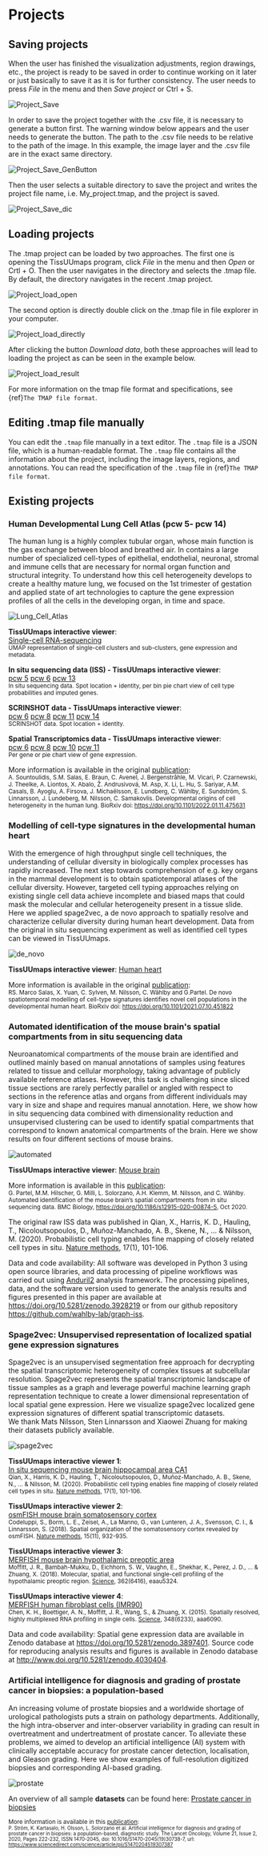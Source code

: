 # Projects

## Saving projects

When the user has finished the visualization adjustments, region drawings, etc., the project is ready to be saved in order to continue working on it later or just basically to save it as it is for further consistency. The user needs to press *File* in the menu and then *Save project* or Ctrl + S.

![Project_Save](images/Project_Save.png)

In order to save the project together with the .csv file, it is necessary to generate a button first. The warning window below appears and the user needs to generate the button. The path to the .csv file needs to be relative to the path of the image. In this example, the image layer and the .csv file are in the exact same directory.

![Project_Save_GenButton](images/Project_Save_GenButton.png)

Then the user selects a suitable directory to save the project and writes the project file name, i.e. My_project.tmap, and the project is saved.

![Project_Save_dic](images/Project_Save_dic.png)

## Loading projects

The .tmap project can be loaded by two approaches. The first one is opening the TissUUmaps program, click *File* in the menu and then *Open* or Crtl + O. Then the user navigates in the directory and selects the .tmap file. By default, the directory navigates in the recent .tmap project.

![Project_load_open](images/Project_load_open.png)

The second option is directly double click on the .tmap file in file explorer in your computer.

![Project_load_directly](images/Project_load_directly.png)

After clicking the button *Download data*, both these approaches will lead to loading the project as can be seen in the example below.

![Project_load_result](images/Project_load_result.png)

For more information on the tmap file format and specifications, see {ref}`The TMAP file format`.

## Editing .tmap file manually

You can edit the `.tmap` file manually in a text editor. The `.tmap` file is a JSON file, which is a human-readable format. The `.tmap` file contains all the information about the project, including the image layers, regions, and annotations. You can read the specification of the `.tmap` file in {ref}`The TMAP file format`.

## Existing projects

### Human Developmental Lung Cell Atlas (pcw 5- pcw 14)

The human lung is a highly complex tubular organ, whose main function is the gas exchange between blood and breathed air. In contains a large number of specialized cell-types of epithelial, endothelial, neuronal, stromal and immune cells that are necessary for normal organ function and structural integrity. To understand how this cell heterogeneity develops to create a healthy mature lung, we focused on the 1st trimester of gestation and applied state of art technologies to capture the gene expression profiles of all the cells in the developing organ, in time and space.

![Lung_Cell_Atlas](images/Lung_Cell_Atlas.png)

**TissUUmaps interactive viewer**: \
<a href='https://tissuumaps.dckube.scilifelab.se/UMAP.tmap?path=private/HDCA/UMAP/' target="_blank" class="button">Single-cell RNA-sequencing</a> \
<small>UMAP representation of single-cell clusters and sub-clusters, gene expression and metadata.</small>

**In situ sequencing data (ISS) - TissUUmaps interactive viewer**: \
<a href='https://tissuumaps.dckube.scilifelab.se/05.tmap?path=private/HDCA/ISS/' target="_blank" class="button">pcw 5</a>  <a href='https://tissuumaps.dckube.scilifelab.se/06.tmap?path=private/HDCA/ISS/' target="_blank" class="button">pcw 6</a>  <a href='https://tissuumaps.dckube.scilifelab.se/13.tmap?path=private/HDCA/ISS/' target="_blank" class="button">pcw 13</a>\
<small>In situ sequencing data. Spot location + identity, per bin pie chart view of cell type probabilities and imputed genes.</small>

**SCRINSHOT data - TissUUmaps interactive viewer**: \
<a href='https://tissuumaps.dckube.scilifelab.se/pcw6.tmap?path=private/HDCA/SCRINSHOT/' target="_blank" class="button">pcw 6</a>  <a href='https://tissuumaps.dckube.scilifelab.se/pcw8.tmap?path=private/HDCA/SCRINSHOT/' target="_blank" class="button">pcw 8</a>  <a href='https://tissuumaps.dckube.scilifelab.se/pcw11.tmap?path=private/HDCA/SCRINSHOT/' target="_blank" class="button">pcw 11</a>  <a href='https://tissuumaps.dckube.scilifelab.se/pcw14.tmap?path=private/HDCA/SCRINSHOT/' target="_blank" class="button">pcw 14</a>\
<small>SCRINSHOT data. Spot location + identity.</small>

**Spatial Transcriptomics data - TissUUmaps interactive viewer**: \
<a href='https://tissuumaps.dckube.scilifelab.se/Counts_25.tmap?path=private/HDCA/ST/' target="_blank" class="button">pcw 6</a>  <a href='https://tissuumaps.dckube.scilifelab.se/Counts_29.tmap?path=private/HDCA/ST/' target="_blank" class="button">pcw 8</a>  <a href='https://tissuumaps.dckube.scilifelab.se/Counts_06.tmap?path=private/HDCA/ST/' target="_blank" class="button">pcw 10</a>  <a href='https://tissuumaps.dckube.scilifelab.se/Counts_23.tmap?path=private/HDCA/ST/' target="_blank" class="button">pcw 11</a>\
<small>Per gene or pie chart view of gene expression.</small>

More information is available in the original [publication](https://doi.org/10.1101/2022.01.11.475631): \
<small>A. Sountoulidis, S.M. Salas, E. Braun, C. Avenel, J. Bergenstråhle, M. Vicari, P. Czarnewski, J. Theelke, A. Liontos, X. Abalo, Ž. Andrusivová, M. Asp, X. Li, L. Hu, S. Sariyar, A.M. Casals, B. Ayoglu, A. Firsova, J. Michaëlsson, E. Lundberg, C. Wählby, E. Sundström, S. Linnarsson, J. Lundeberg, M. Nilsson, C. Samakovlis. Developmental origins of cell heterogeneity in the human lung. BioRxiv doi: <https://doi.org/10.1101/2022.01.11.475631></small>


### Modelling of cell-type signatures in the developmental human heart

With the emergence of high throughput single cell techniques, the understanding of cellular diversity in biologically complex processes has rapidly increased. The next step towards comprehension of e.g. key organs in the mammal development is to obtain spatiotemporal atlases of the cellular diversity. However, targeted cell typing approaches relying on existing single cell data achieve incomplete and biased maps that could mask the molecular and cellular heterogeneity present in a tissue slide. Here we applied spage2vec, a de novo approach to spatially resolve and characterize cellular diversity during human heart development. Data from the original in situ sequencing experiment as well as identified cell types can be viewed in TissUUmaps. 

![de_novo](images/de_novo.png)

**TissUUmaps interactive viewer**: 
<a href='https://tissuumaps.research.it.uu.se/demo_projects/viewer.php?tmap=human_heart' target="_blank" class="button">Human heart</a>

More information is available in the original [publication](https://doi.org/10.1101/2021.07.10.451822): \
<small>RS. Marco Salas, X. Yuan,  C. Sylven,  M. Nilsson,  C. Wählby and  G.Partel. De novo spatiotemporal modelling of cell-type signatures identifies novel cell populations in the developmental human heart. BioRxiv doi: <https://doi.org/10.1101/2021.07.10.451822></small>


### Automated identification of the mouse brain's spatial compartments from in situ sequencing data

Neuroanatomical compartments of the mouse brain are identified and outlined mainly based on manual annotations of samples using features related to tissue and cellular morphology, taking advantage of publicly available reference atlases. However, this task is challenging since sliced tissue sections are rarely perfectly parallel or angled with respect to sections in the reference atlas and organs from different individuals may vary in size and shape and requires manual annotation. Here, we show how in situ sequencing data combined with dimensionality reduction and unsupervised clustering can be used to identify spatial compartments that correspond to known anatomical compartments of the brain. Here we show results on four different sections of mouse brains.

![automated](images/automated.png)

**TissUUmaps interactive viewer**: 
<a href='https://tissuumaps.research.it.uu.se/demo_projects/viewer.php?tmap=mousebrain_5' target="_blank" class="button">Mouse brain</a>

More information is available in this [publication](https://doi.org/10.1186/s12915-020-00874-5): \
<small>G. Partel, M.M. Hilscher, G. Milli, L. Solorzano, A.H. Klemm, M. Nilsson, and C. Wählby.  Automated identification of the mouse brain’s spatial compartments from in situ sequencing data.  BMC Biology, <https://doi.org/10.1186/s12915-020-00874-5>, Oct 2020.</small>

The original raw ISS data was published in Qian, X., Harris, K. D., Hauling, T., Nicoloutsopoulos, D., Muñoz-Manchado, A. B., Skene, N., ... & Nilsson, M. (2020). Probabilistic cell typing enables fine mapping of closely related cell types in situ. [Nature methods](https://doi.org/10.1038/s41592-019-0631-4), 17(1), 101-106. 

Data and code availability: All software was developed in Python 3 using open source libraries, and data processing of pipeline workflows was carried out using [Anduril2](https://doi.org/10.1093/bioinformatics/btz133) analysis framework. The processing pipelines, data, and the software version used to generate the analysis results and figures presented in this paper are available at <https://doi.org/10.5281/zenodo.3928219> or from our github repository <https://github.com/wahlby-lab/graph-iss>. 


### Spage2vec: Unsupervised representation of localized spatial gene expression signatures

Spage2vec is an unsupervised segmentation free approach for decrypting the spatial transcriptomic heterogeneity of complex tissues at subcellular resolution. Spage2vec represents the spatial transcriptomic landscape of tissue samples as a graph and leverage powerful machine learning graph representation technique to create a lower dimensional representation of local spatial gene expression. Here we visualize spage2vec localized gene expression signatures of different spatial transcriptomic datasets. \
We thank Mats Nilsson, Sten Linnarsson and Xiaowei Zhuang for making their datasets publicly available.

![spage2vec](images/spage2vec.png)

**TissUUmaps interactive viewer 1**: \
<a href='https://tissuumaps.research.it.uu.se/demo_projects/viewer.php?tmap=Spage2vec_ISS_Qian_et_al' target="_blank" class="button">In situ sequencing mouse brain hippocampal area CA1</a> \
<small>Qian, X., Harris, K. D., Hauling, T., Nicoloutsopoulos, D., Muñoz-Manchado, A. B., Skene, N., ... & Nilsson, M. (2020). Probabilistic cell typing enables fine mapping of closely related cell types in situ. [Nature methods](https://doi.org/10.1038/s41592-019-0631-4), 17(1), 101-106.</small>

**TissUUmaps interactive viewer 2**: \
<a href='https://tissuumaps.research.it.uu.se/demo_projects/viewer.php?tmap=Spage2vec_osmFISH_Codeluppi_et_al' target="_blank" class="button">osmFISH mouse brain somatosensory cortex</a> \
<small>Codeluppi, S., Borm, L. E., Zeisel, A., La Manno, G., van Lunteren, J. A., Svensson, C. I., & Linnarsson, S. (2018). Spatial organization of the somatosensory cortex revealed by osmFISH. [Nature methods](https://doi.org/10.1038/s41592-018-0175-z), 15(11), 932-935.</small>

**TissUUmaps interactive viewer 3**: \
<a href='https://tissuumaps.research.it.uu.se/demo_projects/viewer.php?tmap=Spage2vec_MERFISH_Moffitt_et_al' target="_blank" class="button">MERFISH mouse brain hypothalamic preoptic area</a> \
<small>Moffitt, J. R., Bambah-Mukku, D., Eichhorn, S. W., Vaughn, E., Shekhar, K., Perez, J. D., ... & Zhuang, X. (2018). Molecular, spatial, and functional single-cell profiling of the hypothalamic preoptic region. [Science](https://doi.org/10.1126/science.aau5324), 362(6416), eaau5324.</small>

**TissUUmaps interactive viewer 4**: \
<a href='https://tissuumaps.research.it.uu.se/demo_projects/viewer.php?tmap=Spage2vec_MERFISH_Chen_et_al_2015' target="_blank" class="button">MERFISH human fibroblast cells (IMR90)</a> \
<small>Chen, K. H., Boettiger, A. N., Moffitt, J. R., Wang, S., & Zhuang, X. (2015). Spatially resolved, highly multiplexed RNA profiling in single cells. [Science](https://doi.org/10.1126/science.aaa6090), 348(6233), aaa6090.</small>

Data and code availability: Spatial gene expression data are available in Zenodo database at <https://doi.org/10.5281/zenodo.3897401>.
Source code for reproducing analysis results and figures is available in Zenodo database at <http://www.doi.org/10.5281/zenodo.4030404>.

### Artificial intelligence for diagnosis and grading of prostate cancer in biopsies: a population-based

An increasing volume of prostate biopsies and a worldwide shortage of urological pathologists puts a
strain on pathology departments. Additionally, the high intra-observer and inter-observer variability in grading can
result in overtreatment and undertreatment of prostate cancer. To alleviate these problems, we aimed to develop an
artificial intelligence (AI) system with clinically acceptable accuracy for prostate cancer detection, localisation, and
Gleason grading. Here we show examples of full-resolution digitized biopsies and corresponding AI-based grading.

![prostate](images/prostate.png)

An overview of all sample **datasets** can be found here: <a href='https://tissuumaps.research.it.uu.se/sthlm3/viewer.html?image=0&choice=0' target="_blank" class="button">Prostate cancer in biopsies</a> \
<small>

More information is available in this [publication](https://www.sciencedirect.com/science/article/pii/S1470204519307387): \
<small>P. Ström, K. Kartasalo, H. Olsson, L. Solorzano et al. Artificial intelligence for diagnosis and grading of prostate cancer in biopsies: a population-based, diagnostic study. The Lancet Oncology, Volume 21, Issue 2, 2020, Pages 222-232, ISSN 1470-2045,  doi: 10.1016/S1470-2045(19)30738-7, url: <https://www.sciencedirect.com/science/article/pii/S1470204519307387></small>


